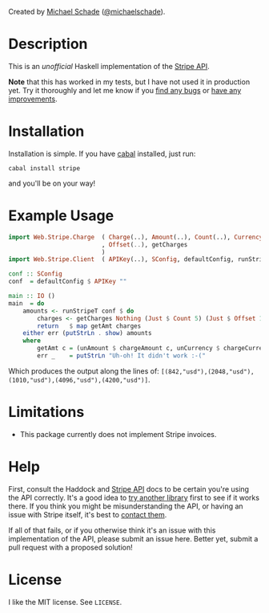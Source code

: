 Created by [Michael Schade](http://mschade.me/)
([@michaelschade](https://twitter.com/intent/user?screen_name=michaelschade)).

Description
===========

This is an *unofficial* Haskell implementation of the [Stripe API][sapi].

**Note** that this has worked in my tests, but I have not used it in production
yet. Try it thoroughly and let me know if you
[find any bugs](https://github.com/michaelschade/hs-stripe/issues) or
[have any improvements](http://help.github.com/send-pull-requests/).

Installation
============

Installation is simple. If you have [cabal](http://www.haskell.org/cabal/)
installed, just run:

    cabal install stripe

and you'll be on your way!

Example Usage
=============

```haskell
import Web.Stripe.Charge  ( Charge(..), Amount(..), Count(..), Currency(..)
                          , Offset(..), getCharges
                          )
import Web.Stripe.Client  ( APIKey(..), SConfig, defaultConfig, runStripeT )

conf :: SConfig
conf  = defaultConfig $ APIKey ""

main :: IO ()
main  = do
    amounts <- runStripeT conf $ do
        charges <- getCharges Nothing (Just $ Count 5) (Just $ Offset 1)
        return   $ map getAmt charges
    either err (putStrLn . show) amounts
    where
        getAmt c = (unAmount $ chargeAmount c, unCurrency $ chargeCurrency c)
        err _    = putStrLn "Uh-oh! It didn't work :-("
```

Which produces the output along the lines of:
`[(842,"usd"),(2048,"usd"),(1010,"usd"),(4096,"usd"),(4200,"usd")]`.

Limitations
===========

* This package currently does not implement Stripe invoices.

Help
====

First, consult the Haddock and [Stripe API][sapi] docs to be certain you're
using the API correctly. It's a good idea to
[try another library](https://stripe.com/docs/libraries) first to see if it
works there. If you think you might be misunderstanding the API, or having an
issue with Stripe itself, it's best to
[contact them](https://stripe.com/help/contact).

If all of that fails, or if you otherwise think it's an issue with this
implementation of the API, please submit an issue here. Better yet, submit
a pull request with a proposed solution!

License
=======

I like the MIT license. See `LICENSE`.

[sapi]: https://stripe.com/docs/api "Stripe API"
